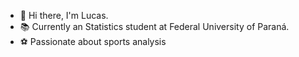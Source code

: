 - 👋 Hi there, I'm Lucas.
- 📚 Currently an Statistics student at Federal University of Paraná.
- ⚽ Passionate about sports analysis

